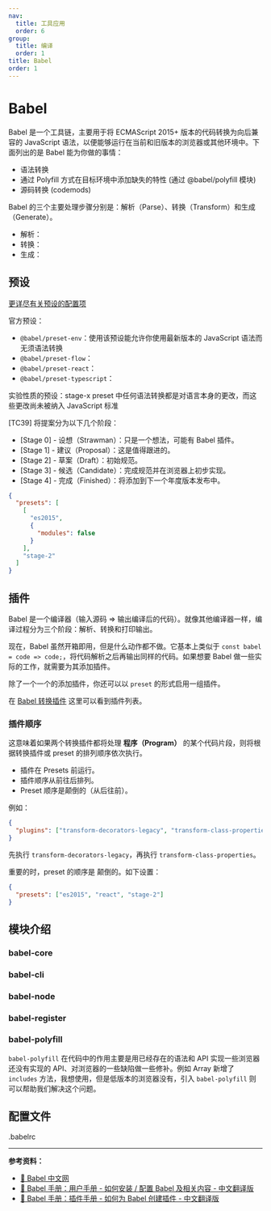 ```yaml
---
nav:
  title: 工具应用
  order: 6
group:
  title: 编译
  order: 1
title: Babel
order: 1
---
```


# Babel

Babel 是一个工具链，主要用于将 ECMAScript 2015+ 版本的代码转换为向后兼容的 JavaScript 语法，以便能够运行在当前和旧版本的浏览器或其他环境中。下面列出的是 Babel 能为你做的事情：

- 语法转换
- 通过 Polyfill 方式在目标环境中添加缺失的特性 (通过 @babel/polyfill 模块)
- 源码转换 (codemods)

Babel 的三个主要处理步骤分别是：解析（Parse）、转换（Transform）和生成（Generate）。

- 解析：
- 转换：
- 生成：

## 预设

[更详尽有关预设的配置项](https://www.babeljs.cn/docs/presets)

官方预设：

- `@babel/preset-env`：使用该预设能允许你使用最新版本的 JavaScript 语法而无须语法转换
- `@babel/preset-flow`：
- `@babel/preset-react`：
- `@babel/preset-typescript`：

实验性质的预设：stage-x preset 中任何语法转换都是对语言本身的更改，而这些更改尚未被纳入 JavaScript 标准

[TC39] 将提案分为以下几个阶段：

- [Stage 0] - 设想（Strawman）：只是一个想法，可能有 Babel 插件。
- [Stage 1] - 建议（Proposal）：这是值得跟进的。
- [Stage 2] - 草案（Draft）：初始规范。
- [Stage 3] - 候选（Candidate）：完成规范并在浏览器上初步实现。
- [Stage 4] - 完成（Finished）：将添加到下一个年度版本发布中。

```json
{
  "presets": [
    [
      "es2015",
      {
        "modules": false
      }
    ],
    "stage-2"
  ]
}
```

## 插件

Babel 是一个编译器（输入源码 => 输出编译后的代码）。就像其他编译器一样，编译过程分为三个阶段：解析、转换和打印输出。

现在，Babel 虽然开箱即用，但是什么动作都不做。它基本上类似于 `const babel = code => code;`，将代码解析之后再输出同样的代码。如果想要 Babel 做一些实际的工作，就需要为其添加插件。

除了一个一个的添加插件，你还可以以 `preset` 的形式启用一组插件。

在 [Babel 转换插件](https://www.babeljs.cn/docs/plugins#%E8%BD%AC%E6%8D%A2%E6%8F%92%E4%BB%B6) 这里可以看到插件列表。

### 插件顺序

这意味着如果两个转换插件都将处理 **程序（Program）** 的某个代码片段，则将根据转换插件或 preset 的排列顺序依次执行。

- 插件在 Presets 前运行。
- 插件顺序从前往后排列。
- Preset 顺序是颠倒的（从后往前）。

例如：

```json
{
  "plugins": ["transform-decorators-legacy", "transform-class-properties"]
}
```

先执行 `transform-decorators-legacy`，再执行 `transform-class-properties`。

重要的时，preset 的顺序是 颠倒的。如下设置：

```json
{
  "presets": ["es2015", "react", "stage-2"]
}
```

## 模块介绍

### babel-core

### babel-cli

### babel-node

### babel-register

### babel-polyfill

`babel-polyfill` 在代码中的作用主要是用已经存在的语法和 API 实现一些浏览器还没有实现的 API、对浏览器的一些缺陷做一些修补。例如 Array 新增了 `includes` 方法，我想使用，但是低版本的浏览器没有，引入 `babel-polyfill` 则可以帮助我们解决这个问题。

## 配置文件

.babelrc

---

**参考资料：**

- [📖 Babel 中文网](https://www.babeljs.cn/)
- [📖 Babel 手册：用户手册 - 如何安装 / 配置 Babel 及相关内容 - 中文翻译版](https://github.com/jamiebuilds/babel-handbook/blob/master/translations/zh-Hans/user-handbook.md)
- [📖 Babel 手册：插件手册 - 如何为 Babel 创建插件 - 中文翻译版](https://github.com/jamiebuilds/babel-handbook/blob/master/translations/zh-Hans/plugin-handbook.md)
